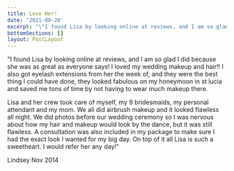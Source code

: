 ```yaml
---
title: Love Her!
date: '2021-09-20'
excerpt: "\"I found Lisa by looking online at reviews, and I am so glad I did because she was as great as everyone says! I loved my wedding makeup and hair!! I also got eyelash extensions from her the week of, and they were the best thing I could have done, they looked fabulous on my honeymoon in st lucia and saved me tons of time by not having to wear much makeup there.\n\nLisa and her crew took care of myself, my 9 bridesmaids, my personal attendant and my mom. We all did airbrush makeup and it looked flawless all night. We did photos before our wedding ceremony so I was nervous about how my hair and makeup would look by the dance, but it was still flawless. A consultation was also included in my package to make sure I had the exact look I wanted for my big day. On top of it all Lisa is such a sweetheart. I would refer her any day!\"\n\nLindsey\_Nov 2014"
bottomSections: []
layout: PostLayout
---
```

"I found Lisa by looking online at reviews, and I am so glad I did because she was as great as everyone says! I loved my wedding makeup and hair!! I also got eyelash extensions from her the week of, and they were the best thing I could have done, they looked fabulous on my honeymoon in st lucia and saved me tons of time by not having to wear much makeup there.

Lisa and her crew took care of myself, my 9 bridesmaids, my personal attendant and my mom. We all did airbrush makeup and it looked flawless all night. We did photos before our wedding ceremony so I was nervous about how my hair and makeup would look by the dance, but it was still flawless. A consultation was also included in my package to make sure I had the exact look I wanted for my big day. On top of it all Lisa is such a sweetheart. I would refer her any day!"

Lindsey Nov 2014
